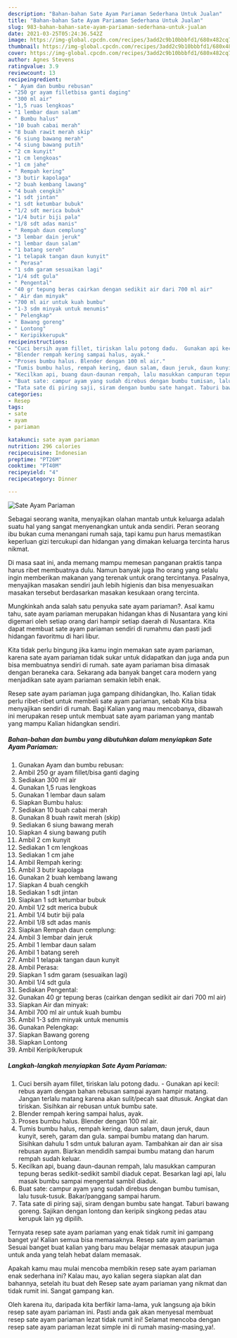 ```yaml
---
description: "Bahan-bahan Sate Ayam Pariaman Sederhana Untuk Jualan"
title: "Bahan-bahan Sate Ayam Pariaman Sederhana Untuk Jualan"
slug: 983-bahan-bahan-sate-ayam-pariaman-sederhana-untuk-jualan
date: 2021-03-25T05:24:36.542Z
image: https://img-global.cpcdn.com/recipes/3add2c9b10bbbfd1/680x482cq70/sate-ayam-pariaman-foto-resep-utama.jpg
thumbnail: https://img-global.cpcdn.com/recipes/3add2c9b10bbbfd1/680x482cq70/sate-ayam-pariaman-foto-resep-utama.jpg
cover: https://img-global.cpcdn.com/recipes/3add2c9b10bbbfd1/680x482cq70/sate-ayam-pariaman-foto-resep-utama.jpg
author: Agnes Stevens
ratingvalue: 3.9
reviewcount: 13
recipeingredient:
- " Ayam dan bumbu rebusan"
- "250 gr ayam filletbisa ganti daging"
- "300 ml air"
- "1,5 ruas lengkoas"
- "1 lembar daun salam"
- " Bumbu halus"
- "10 buah cabai merah"
- "8 buah rawit merah skip"
- "6 siung bawang merah"
- "4 siung bawang putih"
- "2 cm kunyit"
- "1 cm lengkoas"
- "1 cm jahe"
- " Rempah kering"
- "3 butir kapolaga"
- "2 buah kembang lawang"
- "4 buah cengkih"
- "1 sdt jintan"
- "1 sdt ketumbar bubuk"
- "1/2 sdt merica bubuk"
- "1/4 butir biji pala"
- "1/8 sdt adas manis"
- " Rempah daun cemplung"
- "3 lembar dain jeruk"
- "1 lembar daun salam"
- "1 batang sereh"
- "1 telapak tangan daun kunyit"
- " Perasa"
- "1 sdm garam sesuaikan lagi"
- "1/4 sdt gula"
- " Pengental"
- "40 gr tepung beras cairkan dengan sedikit air dari 700 ml air"
- " Air dan minyak"
- "700 ml air untuk kuah bumbu"
- "1-3 sdm minyak untuk menumis"
- " Pelengkap"
- " Bawang goreng"
- " Lontong"
- " Keripikkerupuk"
recipeinstructions:
- "Cuci bersih ayam fillet, tiriskan lalu potong dadu.  Gunakan api kecil: rebus ayam dengan bahan rebusan sampai ayam hampir matang. Jangan terlalu matang karena akan sulit/pecah saat ditusuk. Angkat dan tiriskan. Sisihkan air rebusan untuk bumbu sate."
- "Blender rempah kering sampai halus, ayak."
- "Proses bumbu halus. Blender dengan 100 ml air."
- "Tumis bumbu halus, rempah kering, daun salam, daun jeruk, daun kunyit, sereh, garam dan gula. sampai bumbu matang dan harum. Sisihkan dahulu 1 sdm untuk baluran ayam. Tambahkan air dan air sisa rebusan ayam. Biarkan mendidih sampai bumbu matang dan harum rempah sudah keluar."
- "Kecilkan api, buang daun-daunan rempah, lalu masukkan campuran tepung beras sedikit-sedikit sambil diaduk cepat. Besarkan lagi api, lalu masak bumbu sampai mengental sambil diaduk."
- "Buat sate: campur ayam yang sudah direbus dengan bumbu tumisan, lalu tusuk-tusuk. Bakar/panggang sampai harum."
- "Tata sate di piring saji, siram dengan bumbu sate hangat. Taburi bawang goreng. Sajikan dengan lontong dan keripik singkong pedas atau kerupuk lain yg dipilih."
categories:
- Resep
tags:
- sate
- ayam
- pariaman

katakunci: sate ayam pariaman 
nutrition: 296 calories
recipecuisine: Indonesian
preptime: "PT26M"
cooktime: "PT40M"
recipeyield: "4"
recipecategory: Dinner

---
```



![Sate Ayam Pariaman](https://img-global.cpcdn.com/recipes/3add2c9b10bbbfd1/680x482cq70/sate-ayam-pariaman-foto-resep-utama.jpg)

Sebagai seorang wanita, menyajikan olahan mantab untuk keluarga adalah suatu hal yang sangat menyenangkan untuk anda sendiri. Peran seorang ibu bukan cuma menangani rumah saja, tapi kamu pun harus memastikan keperluan gizi tercukupi dan hidangan yang dimakan keluarga tercinta harus nikmat.

Di masa  saat ini, anda memang mampu memesan panganan praktis tanpa harus ribet membuatnya dulu. Namun banyak juga lho orang yang selalu ingin memberikan makanan yang terenak untuk orang tercintanya. Pasalnya, menyajikan masakan sendiri jauh lebih higienis dan bisa menyesuaikan masakan tersebut berdasarkan masakan kesukaan orang tercinta. 



Mungkinkah anda salah satu penyuka sate ayam pariaman?. Asal kamu tahu, sate ayam pariaman merupakan hidangan khas di Nusantara yang kini digemari oleh setiap orang dari hampir setiap daerah di Nusantara. Kita dapat membuat sate ayam pariaman sendiri di rumahmu dan pasti jadi hidangan favoritmu di hari libur.

Kita tidak perlu bingung jika kamu ingin memakan sate ayam pariaman, karena sate ayam pariaman tidak sukar untuk didapatkan dan juga anda pun bisa membuatnya sendiri di rumah. sate ayam pariaman bisa dimasak dengan beraneka cara. Sekarang ada banyak banget cara modern yang menjadikan sate ayam pariaman semakin lebih enak.

Resep sate ayam pariaman juga gampang dihidangkan, lho. Kalian tidak perlu ribet-ribet untuk membeli sate ayam pariaman, sebab Kita bisa menyajikan sendiri di rumah. Bagi Kalian yang mau mencobanya, dibawah ini merupakan resep untuk membuat sate ayam pariaman yang mantab yang mampu Kalian hidangkan sendiri.

<!--inarticleads1-->

##### Bahan-bahan dan bumbu yang dibutuhkan dalam menyiapkan Sate Ayam Pariaman:

1. Gunakan  Ayam dan bumbu rebusan:
1. Ambil 250 gr ayam fillet/bisa ganti daging
1. Sediakan 300 ml air
1. Gunakan 1,5 ruas lengkoas
1. Gunakan 1 lembar daun salam
1. Siapkan  Bumbu halus:
1. Sediakan 10 buah cabai merah
1. Gunakan 8 buah rawit merah (skip)
1. Sediakan 6 siung bawang merah
1. Siapkan 4 siung bawang putih
1. Ambil 2 cm kunyit
1. Sediakan 1 cm lengkoas
1. Sediakan 1 cm jahe
1. Ambil  Rempah kering:
1. Ambil 3 butir kapolaga
1. Gunakan 2 buah kembang lawang
1. Siapkan 4 buah cengkih
1. Sediakan 1 sdt jintan
1. Siapkan 1 sdt ketumbar bubuk
1. Ambil 1/2 sdt merica bubuk
1. Ambil 1/4 butir biji pala
1. Ambil 1/8 sdt adas manis
1. Siapkan  Rempah daun cemplung:
1. Ambil 3 lembar dain jeruk
1. Ambil 1 lembar daun salam
1. Ambil 1 batang sereh
1. Ambil 1 telapak tangan daun kunyit
1. Ambil  Perasa:
1. Siapkan 1 sdm garam (sesuaikan lagi)
1. Ambil 1/4 sdt gula
1. Sediakan  Pengental:
1. Gunakan 40 gr tepung beras (cairkan dengan sedikit air dari 700 ml air)
1. Siapkan  Air dan minyak:
1. Ambil 700 ml air untuk kuah bumbu
1. Ambil 1-3 sdm minyak untuk menumis
1. Gunakan  Pelengkap:
1. Siapkan  Bawang goreng
1. Siapkan  Lontong
1. Ambil  Keripik/kerupuk




<!--inarticleads2-->

##### Langkah-langkah menyiapkan Sate Ayam Pariaman:

1. Cuci bersih ayam fillet, tiriskan lalu potong dadu.  - Gunakan api kecil: rebus ayam dengan bahan rebusan sampai ayam hampir matang. Jangan terlalu matang karena akan sulit/pecah saat ditusuk. Angkat dan tiriskan. Sisihkan air rebusan untuk bumbu sate.
1. Blender rempah kering sampai halus, ayak.
1. Proses bumbu halus. Blender dengan 100 ml air.
1. Tumis bumbu halus, rempah kering, daun salam, daun jeruk, daun kunyit, sereh, garam dan gula. sampai bumbu matang dan harum. Sisihkan dahulu 1 sdm untuk baluran ayam. Tambahkan air dan air sisa rebusan ayam. Biarkan mendidih sampai bumbu matang dan harum rempah sudah keluar.
1. Kecilkan api, buang daun-daunan rempah, lalu masukkan campuran tepung beras sedikit-sedikit sambil diaduk cepat. Besarkan lagi api, lalu masak bumbu sampai mengental sambil diaduk.
1. Buat sate: campur ayam yang sudah direbus dengan bumbu tumisan, lalu tusuk-tusuk. Bakar/panggang sampai harum.
1. Tata sate di piring saji, siram dengan bumbu sate hangat. Taburi bawang goreng. Sajikan dengan lontong dan keripik singkong pedas atau kerupuk lain yg dipilih.




Ternyata resep sate ayam pariaman yang enak tidak rumit ini gampang banget ya! Kalian semua bisa memasaknya. Resep sate ayam pariaman Sesuai banget buat kalian yang baru mau belajar memasak ataupun juga untuk anda yang telah hebat dalam memasak.

Apakah kamu mau mulai mencoba membikin resep sate ayam pariaman enak sederhana ini? Kalau mau, ayo kalian segera siapkan alat dan bahannya, setelah itu buat deh Resep sate ayam pariaman yang nikmat dan tidak rumit ini. Sangat gampang kan. 

Oleh karena itu, daripada kita berfikir lama-lama, yuk langsung aja bikin resep sate ayam pariaman ini. Pasti anda gak akan menyesal membuat resep sate ayam pariaman lezat tidak rumit ini! Selamat mencoba dengan resep sate ayam pariaman lezat simple ini di rumah masing-masing,ya!.

